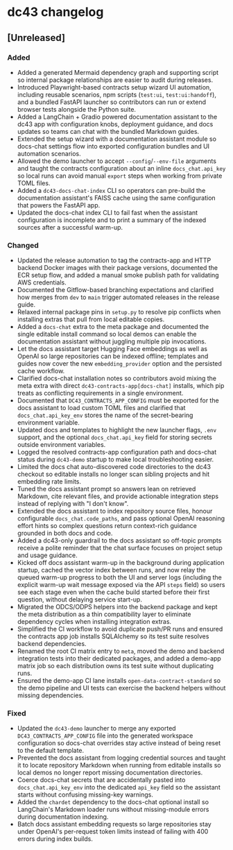 # dc43 changelog

## [Unreleased]
### Added
- Added a generated Mermaid dependency graph and supporting script so internal package
  relationships are easier to audit during releases.
- Introduced Playwright-based contracts setup wizard UI automation, including
  reusable scenarios, npm scripts (`test:ui`, `test:ui:handoff`), and a bundled
  FastAPI launcher so contributors can run or extend browser tests alongside the
  Python suite.
- Added a LangChain + Gradio powered documentation assistant to the dc43 app with
  configuration knobs, deployment guidance, and docs updates so teams can chat with
  the bundled Markdown guides.
- Extended the setup wizard with a documentation assistant module so docs-chat settings
  flow into exported configuration bundles and UI automation scenarios.
- Allowed the demo launcher to accept `--config`/`--env-file` arguments and taught the
  contracts configuration about an inline `docs_chat.api_key` so local runs can avoid
  manual `export` steps when working from private TOML files.
- Added a `dc43-docs-chat-index` CLI so operators can pre-build the documentation
  assistant's FAISS cache using the same configuration that powers the FastAPI app.
- Updated the docs-chat index CLI to fail fast when the assistant configuration
  is incomplete and to print a summary of the indexed sources after a
  successful warm-up.

### Changed
- Updated the release automation to tag the contracts-app and HTTP backend Docker
  images with their package versions, documented the ECR setup flow, and added a
  manual smoke publish path for validating AWS credentials.
- Documented the Gitflow-based branching expectations and clarified how merges from `dev` to `main`
  trigger automated releases in the release guide.
- Relaxed internal package pins in `setup.py` to resolve pip conflicts when installing extras
  that pull from local editable copies.
- Added a `docs-chat` extra to the meta package and documented the single editable install
  command so local demos can enable the documentation assistant without juggling multiple
  pip invocations.
- Let the docs assistant target Hugging Face embeddings as well as OpenAI so large
  repositories can be indexed offline; templates and guides now cover the new
  `embedding_provider` option and the persisted cache workflow.
- Clarified docs-chat installation notes so contributors avoid mixing the meta extra with
  direct `dc43-contracts-app[docs-chat]` installs, which pip treats as conflicting
  requirements in a single environment.
- Documented that `DC43_CONTRACTS_APP_CONFIG` must be exported for the docs assistant to
  load custom TOML files and clarified that `docs_chat.api_key_env` stores the name of the
  secret-bearing environment variable.
- Updated docs and templates to highlight the new launcher flags, `.env` support, and the
  optional `docs_chat.api_key` field for storing secrets outside environment variables.
- Logged the resolved contracts-app configuration path and docs-chat status during
  `dc43-demo` startup to make local troubleshooting easier.
- Limited the docs chat auto-discovered code directories to the dc43 checkout so
  editable installs no longer scan sibling projects and hit embedding rate limits.
- Tuned the docs assistant prompt so answers lean on retrieved Markdown, cite relevant
  files, and provide actionable integration steps instead of replying with "I don't know".
- Extended the docs assistant to index repository source files, honour configurable
  `docs_chat.code_paths`, and pass optional OpenAI reasoning effort hints so complex
  questions return context-rich guidance grounded in both docs and code.
- Added a dc43-only guardrail to the docs assistant so off-topic prompts receive a polite
  reminder that the chat surface focuses on project setup and usage guidance.
- Kicked off docs assistant warm-up in the background during application startup, cached
  the vector index between runs, and now relay the queued warm-up progress to both the
  UI and server logs (including the explicit warm-up wait message exposed via the API
  `steps` field) so users see each stage even when the cache build started before their
  first question, without delaying service start-up.
- Migrated the ODCS/ODPS helpers into the backend package and kept the meta
  distribution as a thin compatibility layer to eliminate dependency cycles
  when installing integration extras.
- Simplified the CI workflow to avoid duplicate push/PR runs and ensured the contracts app
  job installs SQLAlchemy so its test suite resolves backend dependencies.
- Renamed the root CI matrix entry to `meta`, moved the demo and backend integration tests
  into their dedicated packages, and added a demo-app matrix job so each distribution owns
  its test suite without duplicating runs.
- Ensured the demo-app CI lane installs `open-data-contract-standard` so the demo pipeline
  and UI tests can exercise the backend helpers without missing dependencies.

### Fixed
- Updated the `dc43-demo` launcher to merge any exported `DC43_CONTRACTS_APP_CONFIG`
  file into the generated workspace configuration so docs-chat overrides stay
  active instead of being reset to the default template.
- Prevented the docs assistant from logging credential sources and taught it to
  locate repository Markdown when running from editable installs so local demos
  no longer report missing documentation directories.
- Coerce docs-chat secrets that are accidentally pasted into `docs_chat.api_key_env`
  into the dedicated `api_key` field so the assistant starts without confusing
  missing-key warnings.
- Added the `chardet` dependency to the docs-chat optional install so LangChain's
  Markdown loader runs without missing-module errors during documentation indexing.
- Batch docs assistant embedding requests so large repositories stay under OpenAI's
  per-request token limits instead of failing with 400 errors during index builds.
